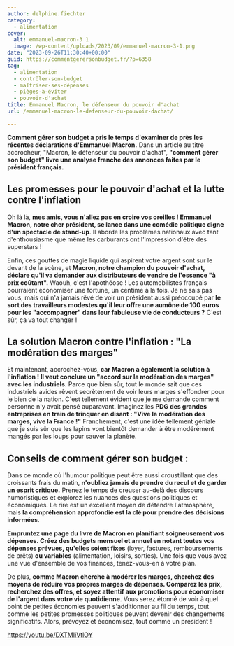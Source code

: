 ```yaml
---
author: delphine.fiechter
category:
  - alimentation
cover:
  alt: emmanuel-macron-3 1
  image: /wp-content/uploads/2023/09/emmanuel-macron-3-1.png
date: "2023-09-26T11:30:40+00:00"
guid: https://commentgerersonbudget.fr/?p=6358
tag:
  - alimentation
  - contrôler-son-budget
  - maîtriser-ses-dépenses
  - pièges-à-éviter
  - pouvoir-d'achat
title: Emmanuel Macron, le défenseur du pouvoir d'achat
url: /emmanuel-macron-le-defenseur-du-pouvoir-dachat/

---
```

**Comment gérer son budget a pris le temps d'examiner de près les récentes déclarations d'Emmanuel Macron.** Dans un article au titre accrocheur, "Macron, le défenseur du pouvoir d'achat", **"comment gérer son budget" livre une analyse franche des annonces faites par le président français.**

## Les promesses pour le pouvoir d'achat et la lutte contre l'inflation

Oh là là, **mes amis, vous n'allez pas en croire vos oreilles ! Emmanuel Macron, notre cher président, se lance dans une comédie politique digne d'un spectacle de stand-up**. Il aborde les problèmes nationaux avec tant d'enthousiasme que même les carburants ont l'impression d'être des superstars !

Enfin, ces gouttes de magie liquide qui aspirent votre argent sont sur le devant de la scène, et **Macron, notre champion du pouvoir d'achat, déclare qu'il va demander aux distributeurs de vendre de l'essence "à prix coûtant".** Waouh, c'est l'apothéose ! Les automobilistes français pourraient économiser une fortune, un centime à la fois. Je ne sais pas vous, mais qui n'a jamais rêvé de voir un président aussi préoccupé par **le sort des travailleurs modestes qu'il leur offre une aumône de 100 euros pour les "accompagner" dans leur fabuleuse vie de conducteurs ?** C'est sûr, ça va tout changer !

## La solution Macron contre l'inflation : "La modération des marges"

Et maintenant, accrochez-vous, **car Macron a également la solution à l'inflation ! Il veut conclure un "accord sur la modération des marges" avec les industriels**. Parce que bien sûr, tout le monde sait que ces industriels avides rêvent secrètement de voir leurs marges s'effondrer pour le bien de la nation. C'est tellement évident que je me demande comment personne n'y avait pensé auparavant. Imaginez les **PDG des grandes entreprises en train de trinquer en disant : "Vive la modération des marges, vive la France !"** Franchement, c'est une idée tellement géniale que je suis sûr que les lapins vont bientôt demander à être modérément mangés par les loups pour sauver la planète.

## Conseils de comment gérer son budget :

Dans ce monde où l'humour politique peut être aussi croustillant que des croissants frais du matin, **n'oubliez jamais de prendre du recul et de garder un esprit critique.** Prenez le temps de creuser au-delà des discours humoristiques et explorez les nuances des questions politiques et économiques. Le rire est un excellent moyen de détendre l'atmosphère, mais **la compréhension approfondie est la clé pour prendre des décisions informées**.

**Empruntez une page du livre de Macron en planifiant soigneusement vos dépenses. Créez des budgets mensuel et annuel en notant toutes vos dépenses prévues, qu'elles soient fixes** (loyer, factures, remboursements de prêts) **ou variables** (alimentation, loisirs, sorties). Une fois que vous avez une vue d'ensemble de vos finances, tenez-vous-en à votre plan.

De plus, **comme Macron cherche à modérer les marges, cherchez des moyens de réduire vos propres marges de dépenses. Comparez les prix, recherchez des offres, et soyez attentif aux promotions pour économiser de l'argent dans votre vie quotidienne**. Vous serez étonné de voir à quel point de petites économies peuvent s'additionner au fil du temps, tout comme les petites promesses politiques peuvent devenir des changements significatifs. Alors, prévoyez et économisez, tout comme un président !

https://youtu.be/DXTMIiVtlOY

